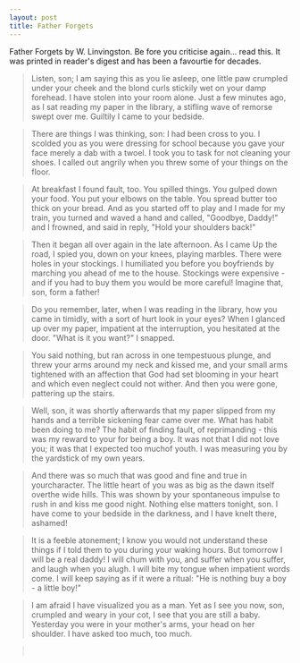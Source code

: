 ```yaml
---
layout: post
title: Father Forgets
---
```


Father Forgets by W. Linvingston. Be fore you criticise again... read this. It was printed in reader's digest and has been a favourtie for decades.

>  

> Listen, son; I am saying this as you lie asleep, one little paw crumpled under your cheek and the blond curls stickily wet on your damp forehead. I have stolen into your room alone. Just a few minutes ago, as I sat reading my paper in the library, a stifling wave of remorse swept over me. Guiltily I came to your bedside.

> There are things I was thinking, son: I had been cross to you. I scolded you as you were dressing for school because you gave your face merely a dab with a twoel. I took you to task for not cleaning your shoes. I called out angrily when you threw some of your things on the floor.

> At breakfast I found fault, too. You spilled things. You gulped down your food. You put your elbows on the table. You spread butter too thick on your bread. And as you started off to play and I made for my train, you turned and waved a hand and called, "Goodbye, Daddy!" and I frowned, and said in reply, "Hold your shoulders back!"

> Then it began all over again in the late afternoon. As I came Up the road, I spied you, down on your knees, playing marbles. There were holes in your stockings. I humiliated you before you boyfriends by marching you ahead of me to the house. Stockings were expensive - and if you had to buy them you would be more careful! Imagine that, son, form a father!

> Do you remember, later, when I was reading in the library, how you came in timidly, with a sort of hurt look in your eyes? When I glanced up over my paper, impatient at the interruption, you hesitated at the door. "What is it you want?" I snapped.

> You said nothing, but ran across in one tempestuous plunge, and threw your arms around my neck and kissed me, and your small arms tightened with an affection that God had set blooming in your heart and which even neglect could not wither. And then you were gone, pattering up the stairs.

> Well, son, it was shortly afterwards that my paper slipped from my hands and a terrible sickening fear came over me. What has habit been doing to me? The habit of finding fault, of reprimanding - this was my reward to your for being a boy. It was not that I did not love you; it was that I expected too muchof youth. I was measuring you by the yardstick of my own years.

> And there was so much that was good and fine and true in yourcharacter. The little heart of you was as big as the dawn itself overthe wide hills. This was shown by your spontaneous impulse to rush in and kiss me good night. Nothing else matters tonight, son. I have come to your bedside in the darkness, and I have knelt there, ashamed!

> It is a feeble atonement; I know you would not understand these things if I told them to you during your waking hours. But tomorrow I will be a real daddy! I will chum with you, and suffer when you suffer, and laugh when you alugh. I will bite my tongue when impatient words come. I will keep saying as if it were a ritual: "He is nothing buy a boy - a little boy!"

> I am afraid I have visualized you as a man. Yet as I see you now, son, crumpled and weary in your cot, I see that you are still a baby. Yesterday you were in your mother's arms, your head on her shoulder. I have asked too much, too much.

>  

